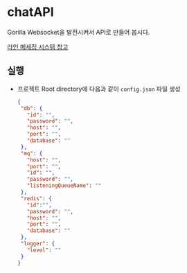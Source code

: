 # chatAPI
Gorilla Websocket을 발전시켜서 API로 만들어 봅시다.

[라인 메세징 시스템 참고](https://engineering.linecorp.com/ko/blog/the-architecture-behind-chatting-on-line-live/)

## 실행
- 프로젝트 Root directory에 다음과 같이 `config.json` 파일 생성
   ```json
   {
    "db": {
      "id": "",
      "password": "",
      "host": "",
      "port": "",
      "database": ""
    },
    "mq": {
      "host": "",
      "port": "",
      "id": "",
      "password": "",
      "listeningQueueName": ""
    },
    "redis": {
      "id":"",
      "password": "",
      "host": "",
      "port": "",
      "database": ""
    },
    "logger": {
      "level": ""
    }
  }
   ```
